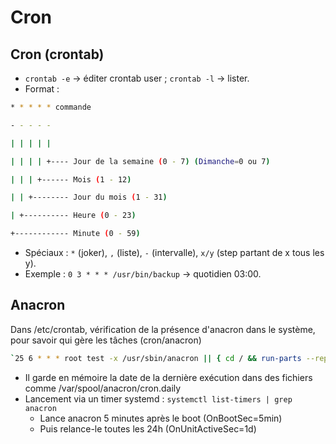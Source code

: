 # Cron

## Cron (crontab)
- `crontab -e` → éditer crontab user ; `crontab -l` → lister.  
- Format : 
```bash
* * * * * commande

- - - - -

| | | | |

| | | | +---- Jour de la semaine (0 - 7) (Dimanche=0 ou 7)

| | | +------ Mois (1 - 12)

| | +-------- Jour du mois (1 - 31)

| +---------- Heure (0 - 23)

+------------ Minute (0 - 59)
```
- Spéciaux : `*` (joker), `,` (liste), `-` (intervalle), `x/y` (step partant de x tous les y).  
- Exemple : `0 3 * * * /usr/bin/backup` → quotidien 03:00.

## Anacron

Dans /etc/crontab, vérification de la présence d'anacron dans le système, pour savoir qui gère les tâches (cron/anacron) 
```bash
`25 6 * * * root test -x /usr/sbin/anacron || { cd / && run-parts --report /etc/cron.daily; }
```

- Il garde en mémoire la date de la dernière exécution dans des fichiers comme /var/spool/anacron/cron.daily
- Lancement via un timer systemd : `systemctl list-timers | grep anacron`
	- Lance anacron 5 minutes après le boot (OnBootSec=5min)
	- Puis relance-le toutes les 24h (OnUnitActiveSec=1d)
